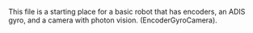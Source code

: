 This file is a starting place for a basic robot that has encoders, an ADIS gyro, and a camera with photon vision.
(EncoderGyroCamera).
